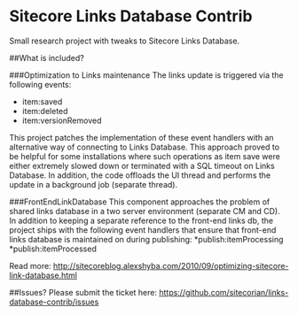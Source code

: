 Sitecore Links Database Contrib
======================

Small research project with tweaks to Sitecore Links Database.

##What is included?

###Optimization to Links maintenance
The links update is triggered via the following events:
* item:saved
* item:deleted
* item:versionRemoved

This project patches the implementation of these event handlers with an alternative way of connecting to Links Database.
This approach proved to be helpful for some installations where such operations as item save were either extremely slowed down or terminated with a SQL timeout on Links Database.
In addition, the code offloads the UI thread and performs the update in a background job (separate thread).

###FrontEndLinkDatabase
This component approaches the problem of shared links database in a two server environment (separate CM and CD).
In addition to keeping a separate reference to the front-end links db, the project ships with the following event handlers that ensure that front-end links database is maintained on during publishing:
*publish:itemProcessing
*publish:itemProcessed

Read more:
http://sitecoreblog.alexshyba.com/2010/09/optimizing-sitecore-link-database.html

##Issues?
Please submit the ticket here:
https://github.com/sitecorian/links-database-contrib/issues
